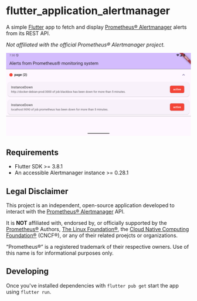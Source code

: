 # flutter_application_alertmanager

A simple [Flutter](https://flutter.dev/) app to fetch and display [Prometheus® Alertmanager](https://prometheus.io/docs/alerting/alertmanager/) alerts from its REST API.

*Not affiliated with the official Prometheus® Alertmanager project.*

![Alert overview landscape](android/fastlane/metadata/android/en-US/images/phoneScreenshots/Landscape.png)

## Requirements

- Flutter SDK >= 3.8.1
- An accessible Alertmanager instance >= 0.28.1

## Legal Disclaimer

This project is an independent, open-source application developed to interact with the [Prometheus® Alertmanager](https://prometheus.io/docs/alerting/alertmanager/) API.

It is **NOT** affiliated with, endorsed by, or officially supported by the [Prometheus®](https://prometheus.io/) Authors, [The Linux Foundation®](https://training.linuxfoundation.org/training/monitoring-systems-and-services-with-prometheus-lfs241/), the [Cloud Native Computing Foundation®](https://www.cncf.io/projects/prometheus/) (CNCF®), or any of their related proejcts or organizations.

“Prometheus®” is a registered trademark of their respective owners. Use of this name is for informational purposes only.

## Developing

Once you've installed dependencies with `flutter pub get` start the app using `flutter run`.
